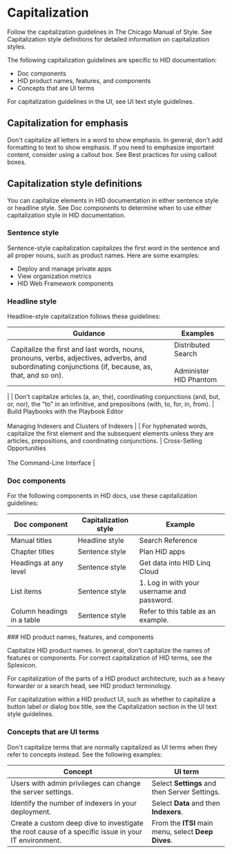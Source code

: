 # Capitalization

Follow the capitalization guidelines in The Chicago Manual of Style. See Capitalization style definitions for detailed information on capitalization styles.

The following capitalization guidelines are specific to HID documentation:

- Doc components
- HID product names, features, and components
- Concepts that are UI terms

For capitalization guidelines in the UI, see UI text style guidelines.

## Capitalization for emphasis

Don't capitalize all letters in a word to show emphasis. In general, don't add formatting to text to show emphasis. If you need to emphasize important content, consider using a callout box. See Best practices for using callout boxes.

## Capitalization style definitions

You can capitalize elements in HID documentation in either sentence style or headline style. See Doc components to determine when to use either capitalization style in HID documentation.

### Sentence style

Sentence-style capitalization capitalizes the first word in the sentence and all proper nouns, such as product names. Here are some examples:

- Deploy and manage private apps
- View organization metrics
- HID Web Framework components

### Headline style

Headline-style capitalization follows these guidelines:

| **Guidance** | **Examples** |
|--|--|
| Capitalize the first and last words, nouns, pronouns, verbs, adjectives, adverbs, and subordinating conjunctions (if, because, as, that, and so on). | Distributed Search<br><br>Administer HID Phantom
 |
| Don't capitalize articles (a, an, the), coordinating conjunctions (and, but, or, nor), the "to" in an infinitive, and prepositions (with, to, for, in, from). | Build Playbooks with the Playbook Editor<br><br>Managing Indexers and Clusters of Indexers
 |
| For hyphenated words, capitalize the first element and the subsequent elements unless they are articles, prepositions, and coordinating conjunctions. | Cross-Selling Opportunities<br><br>The Command-Line Interface |

### Doc components

For the following components in HID docs, use these capitalization guidelines:

| **Doc component** | **Capitalization style** | **Example** |
|---|---|---|
| Manual titles | Headline style | Search Reference |
| Chapter titles | Sentence style | Plan HID apps |
| Headings at any level | Sentence style | Get data into HID Linq Cloud |
| List items | Sentence style | 1. Log in with your username and password. |
| Column headings in a table | Sentence style | Refer to this table as an example. |

### HID product names, features, and components

Capitalize HID product names. In general, don't capitalize the names of features or components. For correct capitalization of HID terms, see the Splexicon.

For capitalization of the parts of a HID product architecture, such as a heavy forwarder or a search head, see HID product terminology.

For capitalization within a HID product UI, such as whether to capitalize a button label or dialog box title, see the Capitalization section in the UI text style guidelines.

### Concepts that are UI terms

Don't capitalize terms that are normally capitalized as UI terms when they refer to concepts instead. See the following examples:

| **Concept** | **UI term** |
|---|---|
| Users with admin privileges can change the server settings. | Select **Settings** and then Server Settings. |
| Identify the number of indexers in your deployment. | Select **Data** and then **Indexers**. |
| Create a custom deep dive to investigate the root cause of a specific issue in your IT environment. | From the **ITSI** main menu, select **Deep Dives**. |
